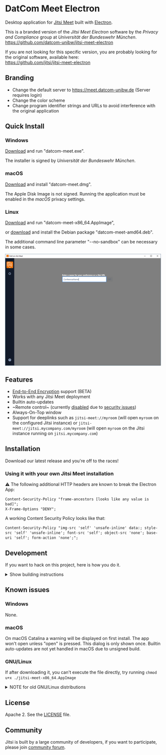 # DatCom Meet Electron

Desktop application for [Jitsi Meet] built with [Electron].

This is a branded version of the *Jitsi Meet Electron* software by the *Privacy and Compliance* group at *Universität der Bundeswehr München*.  
https://github.com/datcom-unibw/jitsi-meet-electron

If you are not looking for this specific version, you are probably looking for the original software, available here:  
https://github.com/jitsi/jitsi-meet-electron

## Branding

- Change the default server to https://meet.datcom-unibw.de (Server requires login)
- Change the color scheme
- Change program identifier strings and URLs to avoid interference with the original application

## Quick Install

### Windows

[Download](https://github.com/datcom-unibw/jitsi-meet-electron/releases/latest/download/datcom-meet.exe) and run "datcom-meet.exe".

The installer is signed by *Universität der Bundeswehr München*.

### macOS

[Download](https://github.com/datcom-unibw/jitsi-meet-electron/releases/latest/download/datcom-meet.dmg) and install "datcom-meet.dmg".

The Apple Disk Image is not signed. Running the application must be enabled in the *macOS* privacy settings.

### Linux

[Download](https://github.com/datcom-unibw/jitsi-meet-electron/releases/latest/download/datcom-meet-x86_64.AppImage) and run "datcom-meet-x86_64.AppImage",

or [download](https://github.com/datcom-unibw/jitsi-meet-electron/releases/latest/download/datcom-meet-amd64.deb) and install the Debian package "datcom-meet-amd64.deb".

The additional command line parameter "--no-sandbox" can be necessary in some cases.

![](screenshot.png)

## Features

- [End-to-End Encryption](https://jitsi.org/blog/e2ee/) support (BETA)
- Works with any Jitsi Meet deployment
- Builtin auto-updates
- ~Remote control~ (currently [disabled](https://github.com/jitsi/jitsi-meet-electron/issues/483) due to [security issues](https://github.com/jitsi/security-advisories/blob/master/advisories/JSA-2020-0001.md))
- Always-On-Top window
- Support for deeplinks such as `jitsi-meet://myroom` (will open `myroom` on the configured Jitsi instance) or `jitsi-meet://jitsi.mycompany.com/myroom` (will open `myroom` on the Jitsi instance running on `jitsi.mycompany.com`)

## Installation

Download our latest release and you're off to the races!

### Using it with your own Jitsi Meet installation

:warning: The following additional HTTP headers are known to break the Electron App:

```
Content-Security-Policy "frame-ancestors [looks like any value is bad]";
X-Frame-Options "DENY";
```
A working Content Security Policy looks like that:
```
Content-Security-Policy "img-src 'self' 'unsafe-inline' data:; style-src 'self' 'unsafe-inline'; font-src 'self'; object-src 'none'; base-uri 'self'; form-action 'none';";
```

## Development

If you want to hack on this project, here is how you do it.

<details><summary>Show building instructions</summary>

#### Installing dependencies

Building the application requires *git*, *node-js* and *python* on all platforms.

Building on Windows additionally requires the C++ component of [*Visual Studio*](https://visualstudio.microsoft.com/).
The *Community Edition* is sufficient.

Install Node.js 12 first (or if you use [nvm](https://github.com/nvm-sh/nvm), switch to Node.js 12 by running `nvm use`).

Clone the git repositoy into a local directory:

```bash
git clone https://github.com/datcom-unibw/jitsi-meet-electron.git
```

Change into the newly created directory:

```bash
cd jitsi-meet-electron
```

<details><summary>Extra dependencies for Windows</summary>

```bash
npm install --global --production windows-build-tools
npm config set msvs_version 2017
```
</details>

<details><summary>Extra dependencies for GNU/Linux</summary>

X11, PNG and zlib development packages are necessary. On Debian-like systems then can be installed as follows:

```bash
sudo apt install libx11-dev zlib1g-dev libpng-dev libxtst-dev
```
</details>

Install all required packages:

```bash
npm install
npm install jitsi-meet-electron-utils --force
```

#### Starting in development mode

```bash
npm start
```

The debugger tools are available when running in dev mode and can be activated with keyboard shortcuts as defined here https://github.com/sindresorhus/electron-debug#features.

It can also be displayed automatically from the `SHOW_DEV_TOOLS` environment variable such as:

```bash
SHOW_DEV_TOOLS=true npm start
```

or from the application `--show-dev-tools` command line flag.

#### Building the production distribution

Full command line for building the production distribution from scratch:

```bash
npm run clean && npm install jitsi-meet-electron-utils --force && npm install && npm run dist
```

#### Working with jitsi-meet-electron-utils

[jitsi-meet-electron-utils] is a helper package which implements many features
such as remote control and the always-on-top window. If new features are to be
added / tested, running with a local version of these utils is very handy, here
is how to do that.

By default the jitsi-meet-electron-utils is build from its git repository
sources. The default dependency path in package.json is:

```json
"jitsi-meet-electron-utils": "jitsi/jitsi-meet-electron-utils"
```

To work with local copy you must change the path to:

```json
"jitsi-meet-electron-utils": "file:///Users/name/jitsi-meet-electron-utils-copy",
```

To build the project you must force it to take the sources as `npm update` will
not do it.

```bash
npm install jitsi-meet-electron-utils --force
```

NOTE: Also check the [jitsi-meet-electron-utils README] to see how to configure
your environment.

</details>

## Known issues

### Windows

None.

### macOS

On macOS Catalina a warning will be displayed on first install. The app won't open unless "open" is pressed. This dialog is only shown once.
Builtin auto-updates are not yet handled in macOS due to unsigned build.

### GNU/Linux

If after downloading it, you can't execute the file directly, try running `chmod u+x ./jitsi-meet-x86_64.AppImage`

<details><summary>NOTE for old GNU/Linux distributions</summary>

You might get the following error:

```
FATAL:nss_util.cc(632)] NSS_VersionCheck("3.26") failed. NSS >= 3.26 is required.
Please upgrade to the latest NSS, and if you still get this error, contact your
distribution maintainer.
```

If you do, please install NSS (example for Debian / Ubuntu):

```bash
sudo apt-get install libnss3
```

</details>

## License

Apache 2. See the [LICENSE] file.

## Community

Jitsi is built by a large community of developers, if you want to participate,
please join [community forum].

[Jitsi Meet]: https://github.com/jitsi/jitsi-meet
[Electron]: https://electronjs.org/
[latest release]: https://github.com/datcom-unibw/jitsi-meet-electron/releases/latest
[jitsi-meet-electron-utils]: https://github.com/jitsi/jitsi-meet-electron-utils
[jitsi-meet-electron-utils README]: https://github.com/jitsi/jitsi-meet-electron-utils/blob/master/README.md
[community forum]: https://community.jitsi.org/
[LICENSE]: LICENSE
